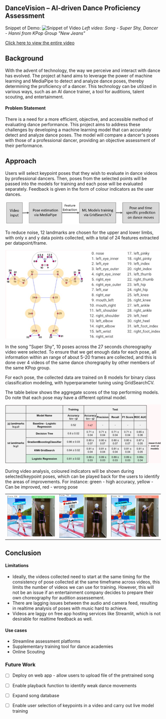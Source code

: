 ## DanceVision – AI-driven Dance Proficiency Assessment

Snippet of Demo:
![Snippet of Video](./images/dance_comp.gif)
*Left video: Song - Super Shy, Dancer - Hanni from KPop Group "New Jeans"*

[Click here to view the entire video](https://youtu.be/zm7Q1nqbS8U)


## Background

With the advent of technology, the way we perceive and interact with dance has evolved. The project at hand aims to leverage the power of machine learning and MediaPipe to detect and analyze dance poses, thereby determining the proficiency of a dancer. This technology can be utilized in various ways, such as an AI dance trainer, a tool for auditions, talent scouting, and entertainment.

#### Problem Statement
There is a need for a more efficient, objective, and accessible method of evaluating dance performance. This project aims to address these challenges by developing a machine learning model that can accurately detect and analyze dance poses. The model will compare a dancer's poses with those of a professional dancer, providing an objective assessment of their performance.

## Approach
Users will select keypoint poses that they wish to evaluate in dance videos by professional dancers. Then, poses from the selected points will be passed into the models for training and each pose will be evaluated separately. Feedback is given in the form of colour indicators as the user dances.

![ML Approach](./images/Method.jpg)

To reduce noise, 12 landmarks are chosen for the upper and lower limbs, with only x and y data points collected, with a total of 24 features extracted per datapoint/frame.

![Landmark Features](./images/landmarks.jpg)

In the song "Super Shy", 10 poses across the 27 seconds choreography video were selected. To ensure that we get enough data for each pose, all information within an range of about 5-20 frames are collected, and this is done over 4 videos of the same dance choregraphy by other members of the same KPop group.   

For each pose, the collected data are trained on 8 models for binary class classification modeling, with hyperparameter tuning using GridSearchCV. 

The table below shows the aggregate scores of the top performing models. Do note that each pose may have a different optimal model.

![Modeling Results](./images/Model_Results.jpg)

During video analysis, coloured indicators will be shown during selected/keypoint poses, which can be played back for the users to identify the areas of improvements. For instance: green - high accuracy, yellow - Can be improved, red - wrong pose

<table>
  <tr>
    <td><img src="./images/green.jpg" alt="green - high accuracy" width="300"/></td>
    <td><img src="./images/yellow.jpg" alt="yellow - Can be improved" width="300"/></td>
    <td><img src="./images/red.jpg" alt="red - wrong pose" width="300"/></td>
  </tr>
</table>

## Conclusion

#### Limitations
- Ideally, the videos collected need to start at the same timing for the consistency of pose collected at the same timeframe across videos, this limits the number of videos we can use for training. However, this will not be an issue if an entertainment company decides to prepare their own choreography for audition assessement. 
- There are lagging issues between the audio and camera feed, resulting in realtime analysis of poses with music hard to achieve.
- Videos are laggy on free app hosting services like Streamlit, which is not desirable for realtime feedback as well. 

#### Use cases
- Streamline assessment platforms
- Supplementary training tool for dance academies
- Online Scouting

### Future Work
- [ ] Deploy on web app - allow users to upload file of the pretrained song
- [ ] Enable playback function to identify weak dance movements
- [ ] Expand song database
- [ ] Enable user selection of keypoints in a video and carry out live model training  

